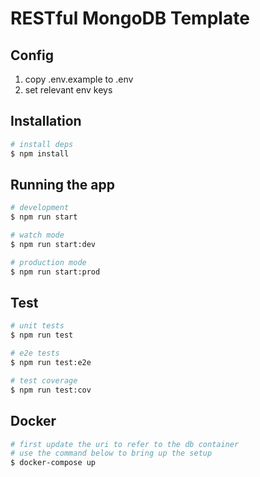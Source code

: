 # RESTful MongoDB Template

## Config

1. copy .env.example to .env
2. set relevant env keys

## Installation

```bash
# install deps
$ npm install
```

## Running the app

```bash
# development
$ npm run start

# watch mode
$ npm run start:dev

# production mode
$ npm run start:prod
```

## Test

```bash
# unit tests
$ npm run test

# e2e tests
$ npm run test:e2e

# test coverage
$ npm run test:cov
```

## Docker

```bash
# first update the uri to refer to the db container
# use the command below to bring up the setup
$ docker-compose up
```
